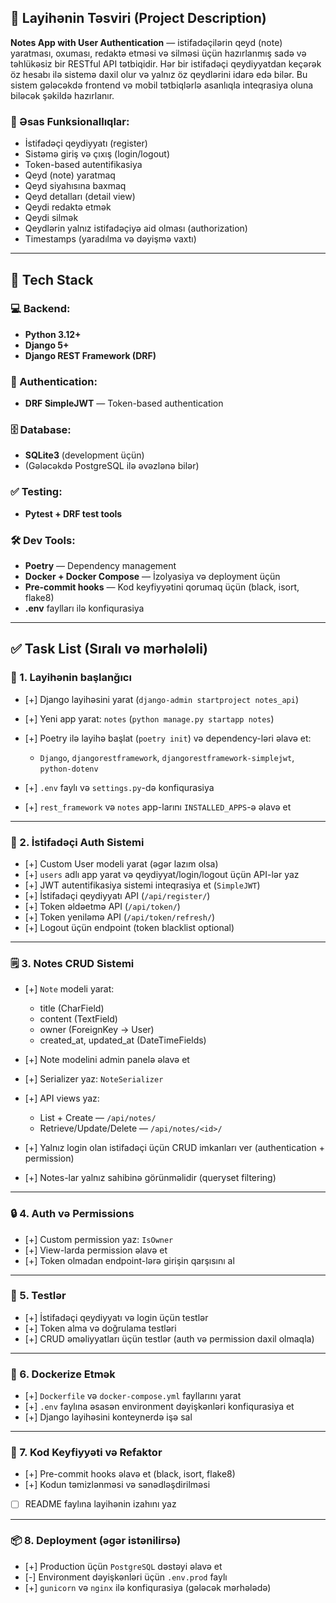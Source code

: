 ## 📄 **Layihənin Təsviri (Project Description)**

**Notes App with User Authentication** — istifadəçilərin qeyd (note) yaratması, oxuması, redaktə etməsi və silməsi üçün hazırlanmış sadə və təhlükəsiz bir RESTful API tətbiqidir. Hər bir istifadəçi qeydiyyatdan keçərək öz hesabı ilə sistemə daxil olur və yalnız öz qeydlərini idarə edə bilər. Bu sistem gələcəkdə frontend və mobil tətbiqlərlə asanlıqla inteqrasiya oluna biləcək şəkildə hazırlanır.

### 🎯 Əsas Funksionallıqlar:

* İstifadəçi qeydiyyatı (register)
* Sistəmə giriş və çıxış (login/logout)
* Token-based autentifikasiya
* Qeyd (note) yaratmaq
* Qeyd siyahısına baxmaq
* Qeyd detalları (detail view)
* Qeydi redaktə etmək
* Qeydi silmək
* Qeydlərin yalnız istifadəçiyə aid olması (authorization)
* Timestamps (yaradılma və dəyişmə vaxtı)

---

## 🧰 **Tech Stack**

### 💻 Backend:

* **Python 3.12+**
* **Django 5+**
* **Django REST Framework (DRF)**

### 🔐 Authentication:

* **DRF SimpleJWT** — Token-based authentication

### 🗄️ Database:

* **SQLite3** (development üçün)
* (Gələcəkdə PostgreSQL ilə əvəzlənə bilər)

### ✅ Testing:

* **Pytest + DRF test tools**

### 🛠️ Dev Tools:

* **Poetry** — Dependency management
* **Docker + Docker Compose** — İzolyasiya və deployment üçün
* **Pre-commit hooks** — Kod keyfiyyətini qorumaq üçün (black, isort, flake8)
* **.env** faylları ilə konfiqurasiya

---

## ✅ **Task List** (Sıralı və mərhələli)

### 📁 1. Layihənin başlanğıcı

* [+] Django layihəsini yarat (`django-admin startproject notes_api`)
* [+] Yeni app yarat: `notes` (`python manage.py startapp notes`)
* [+] Poetry ilə layihə başlat (`poetry init`) və dependency-ləri əlavə et:

  * `Django`, `djangorestframework`, `djangorestframework-simplejwt`, `python-dotenv`
* [+] `.env` faylı və `settings.py`-də konfiqurasiya
* [+] `rest_framework` və `notes` app-larını `INSTALLED_APPS`-ə əlavə et

---

### 👥 2. İstifadəçi Auth Sistemi

* [+] Custom User modeli yarat (əgər lazım olsa)
* [+] `users` adlı app yarat və qeydiyyat/login/logout üçün API-lər yaz
* [+] JWT autentifikasiya sistemi inteqrasiya et (`SimpleJWT`)
* [+] İstifadəçi qeydiyyatı API (`/api/register/`)
* [+] Token əldəetmə API (`/api/token/`)
* [+] Token yeniləmə API (`/api/token/refresh/`)
* [+] Logout üçün endpoint (token blacklist optional)

---

### 🗒️ 3. Notes CRUD Sistemi

* [+] `Note` modeli yarat:

  * title (CharField)
  * content (TextField)
  * owner (ForeignKey → User)
  * created\_at, updated\_at (DateTimeFields)
* [+] Note modelini admin panelə əlavə et
* [+] Serializer yaz: `NoteSerializer`
* [+] API views yaz:

  * List + Create — `/api/notes/`
  * Retrieve/Update/Delete — `/api/notes/<id>/`
* [+] Yalnız login olan istifadəçi üçün CRUD imkanları ver (authentication + permission)
* [+] Notes-lar yalnız sahibinə görünməlidir (queryset filtering)

---

### 🔒 4. Auth və Permissions

* [+] Custom permission yaz: `IsOwner`
* [+] View-larda permission əlavə et
* [+] Token olmadan endpoint-lərə girişin qarşısını al

---

### 🧪 5. Testlər

* [+] İstifadəçi qeydiyyatı və login üçün testlər
* [+] Token alma və doğrulama testləri
* [+] CRUD əməliyyatları üçün testlər (auth və permission daxil olmaqla)

---

### 🐳 6. Dockerize Etmək

* [+] `Dockerfile` və `docker-compose.yml` fayllarını yarat
* [+] `.env` faylına əsasən environment dəyişkənləri konfiqurasiya et
* [+] Django layihəsini konteynerdə işə sal

---

### 🧹 7. Kod Keyfiyyəti və Refaktor

* [+] Pre-commit hooks əlavə et (black, isort, flake8)
* [+] Kodun təmizlənməsi və sənədləşdirilməsi
* [ ] README faylına layihənin izahını yaz

---

### 📦 8. Deployment (əgər istənilirsə)

* [+] Production üçün `PostgreSQL` dəstəyi əlavə et
* [-] Environment dəyişkənləri üçün `.env.prod` faylı
* [+] `gunicorn` və `nginx` ilə konfiqurasiya (gələcək mərhələdə)
